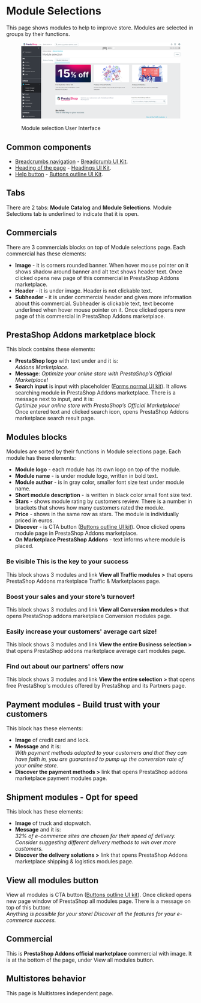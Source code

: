 # Module Selections

This page shows modules to help to improve store. Modules are selected in groups by their functions.

<figure><img src="../../../../../.gitbook/assets/image (96).png" alt=""><figcaption><p>Module selection User Interface</p></figcaption></figure>

## Common components

* ​[Breadcrumbs navigation](https://app.gitbook.com/o/-MAz0PPl5s9ulE9xyliu/s/eRh5ljXXvELkmmdiRmg8/\~/changes/bFfZ6x0W3PrldLavAttl/functional-documentation/ux-ui/common-components/breadcrumbs) - [Breadcrumb UI Kit](https://build.prestashop.com/prestashop-ui-kit/?path=/story/breadcrumb--breadcrumb).
* [Heading of the page](https://app.gitbook.com/o/-MAz0PPl5s9ulE9xyliu/s/eRh5ljXXvELkmmdiRmg8/\~/changes/bFfZ6x0W3PrldLavAttl/functional-documentation/ux-ui/common-components/heading-of-the-page) - [Headings UI Kit](https://build.prestashop.com/prestashop-ui-kit/?path=/story/headings--headings).
* ​[Help button](https://app.gitbook.com/o/-MAz0PPl5s9ulE9xyliu/s/eRh5ljXXvELkmmdiRmg8/\~/changes/bFfZ6x0W3PrldLavAttl/functional-documentation/ux-ui/common-components/help-button) - [Buttons outline UI Kit](https://build.prestashop.com/prestashop-ui-kit/?path=/story/buttons--outline).

## Tabs

There are 2 tabs: **Module Catalog** and **Module Selections**. Module Selections tab is underlined to indicate that it is open.

## Commercials

There are 3 commercials blocks on top of Module selections page. Each commercial has these elements:&#x20;

* **Image** - it is corners rounded banner. When hover mouse pointer on it shows shadow around banner and alt text shows header text. Once clicked opens new page of this commercial in PrestaShop Addons marketplace.
* &#x20;**Header** -  it is under image. Header is not clickable text.
* **Subheader** -  it is under commercial header and gives more information about this commercial. Subheader is clickable text, text become underlined when hover mouse pointer on it. Once clicked opens new page of this commercial in PrestaShop Addons marketplace.

## **PrestaShop Addons marketplace block**

This block contains these elements:

* **PrestaShop logo** with text under and it is: \
  _Addons Marketplace_.
* **Message**: _Optimize your online store with PrestaShop’s Official Marketplace!_
* **Search input** is input with placeholder ([Forms normal UI kit](https://build.prestashop.com/prestashop-ui-kit/?path=/story/forms--normal)). It allows searching module in PrestaShop Addons marketplace. There is a message next to input, and it is: \
  _Optimize your online store with PrestaShop’s Official Marketplace!_\
  Once entered text and clicked search icon, opens PrestaShop Addons marketplace search result page.&#x20;

## Modules blocks

Modules are sorted by their functions in Module selections page. Each module has these elements:

* **Module logo** - each module has its own logo on top of the module.
* **Module name** - is under module logo, written in bold text.
* **Module author** - is in gray color, smaller font size text under module name.
* **Short module description** - is written in black color small font size text.
* **Stars** - shows module rating by customers review. There is a number in brackets that shows how many customers rated the module.
* **Price** -  shows in the same row as stars. The module is individually priced in euros.
* **Discover** - is CTA button ([Buttons outline UI kit](https://build.prestashop.com/prestashop-ui-kit/?path=/story/buttons--outline)). Once clicked opens module page in PrestaShop Addons marketplace.
* **On Marketplace PrestaShop Addons** - text informs where module is placed.

### Be visible This is the key to your success

This block shows 3 modules and link **View all Traffic modules >** that opens PrestaShop Addons marketplace Traffic & Marketplaces page.

### Boost your sales and your store’s turnover!

This block shows 3 modules and link **View all Conversion modules >** that opens PrestaShop addons marketplace Conversion modules page.

### Easily increase your customers' average cart size!

This block shows 3 modules and link **View the entire Business selection >** that opens PrestaShop addons marketplace average cart modules page.

### Find out about our partners' offers now

This block shows 3 modules and link **View the entire selection >** that opens free PrestaShop's modules offered by PrestaShop and its Partners page.

## Payment modules - Build trust with your customers

This block has these elements:

* **Image** of credit card and lock.
* **Message** and it is: \
  _With payment methods adapted to your customers and that they can have faith in, you are guaranteed to pump up the conversion rate of your online store._
* **Discover the payment methods >** link that opens PrestaShop addons marketplace payment modules page.

## Shipment modules - Opt for speed

This block has these elements:

* **Image** of truck and stopwatch.
* **Message** and it is:\
  _32% of e-commerce sites are chosen for their speed of delivery. Consider suggesting different delivery methods to win over more customers._
* **Discover the delivery solutions >** link that opens PrestaShop Addons marketplace shipping & logistics modules page.

## View all modules button

View all modules is CTA button ([Buttons outline UI kit](https://build.prestashop.com/prestashop-ui-kit/?path=/story/buttons--outline)). Once clicked opens new page window of PrestaShop all modules page. There is a message on top of this button:\
_Anything is possible for your store! Discover all the features for your e-commerce success._

## Commercial

This is **PrestaShop Addons official marketplace** commercial with image.  It is at the bottom of the page, under View all modules button.&#x20;

## Multistores behavior

This page is Multistores independent page.
